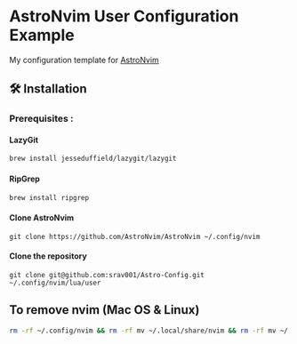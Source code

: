 # AstroNvim User Configuration Example

My configuration template for [AstroNvim](https://github.com/AstroNvim/AstroNvim)

## 🛠️ Installation

### Prerequisites :

#### LazyGit
```sh
brew install jesseduffield/lazygit/lazygit
```

#### RipGrep
```sh
brew install ripgrep
```

#### Clone AstroNvim

```shell
git clone https://github.com/AstroNvim/AstroNvim ~/.config/nvim
```

#### Clone the repository

```shell
git clone git@github.com:srav001/Astro-Config.git ~/.config/nvim/lua/user
```

## To remove nvim (Mac OS & Linux)

```sh
rm -rf ~/.config/nvim && rm -rf mv ~/.local/share/nvim && rm -rf mv ~/.local/state/nvim && rm -rf mv ~/.cache/nvim
```
